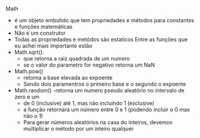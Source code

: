 Math 
- é um objeto embutido que tem propriedades e métodos para constantes e funções matemáticas
- Não é um construtor
- Todas as propriedades e metódos são estaticos
Entre as funções que eu achei mais importante estão
- Math.sqrt():
    - que retorna a raiz quadrada de um numero
    - se o valor do parametro for negativo retorna um NaN
- Math.pow()
    - retorna a base elevada ao expoente 
    - Sendo dois paramentros o primeiro base e o segundo o expoente
- Math.random()
    -retorna um numero pseudo aleatório no intervalo de zero e um
    - de 0 (inclusive) até 1, mas não incluindo 1 (exclusive)
    - a função retornará um número entre 0 e 1 (podendo incluir o 0 mas não o 1)
    - Para gerar números aleatórios na casa do inteiros, devemos multiplicar o método por um inteiro qualquer